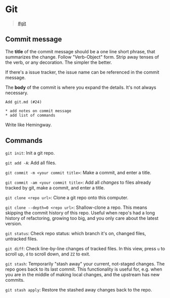 # Git

> [\#git](https://memex.changbai.li/#tag-git)

## Commit message

The __title__ of the commit message should be a one line short phrase, that summarizes the change. Follow "Verb-Object" form. Strip away tenses of the verb, or any decoration. The simpler the better.

If there's a issue tracker, the issue name can be referenced in the commit message.

The __body__ of the commit is where you expand the details. It's not always necessary.

```
Add git.md (#24)

* add notes on commit message
* add list of commands
```

Write like Hemingway.

## Commands

`git init`: Init a git repo.

`git add -A`: Add all files.

`git commit -m <your commit title>`: Make a commit, and enter a title.

`git commit -am <your commit title>`: Add all _changes_ to files already tracked by git, make a commit, and enter a title.

`git clone <repo url>`: Clone a git repo onto this computer.

`git clone --depth=0 <repo url>`: Shallow-clone a repo. This means skipping the commit history of this repo. Useful when repo's had a long history of refactoring, growing too big, and you only care about the latest version.

`git status`: Check repo status: which branch it's on, changed files, untracked files.

`git diff`: Check line-by-line changes of tracked files. In this view, press `u` to scroll up, `d` to scroll down, and `ZZ` to exit.

`git stash`: Temporarily "stash away" your current, not-staged changes. The repo goes back to its last commit. This functionality is useful for, e.g. when you are in the middle of making local changes, and the upstream has new commits.

`git stash apply`: Restore the stashed away changes back to the repo.

<!-- TODO: branching, resolving a conflict, tagging? -->